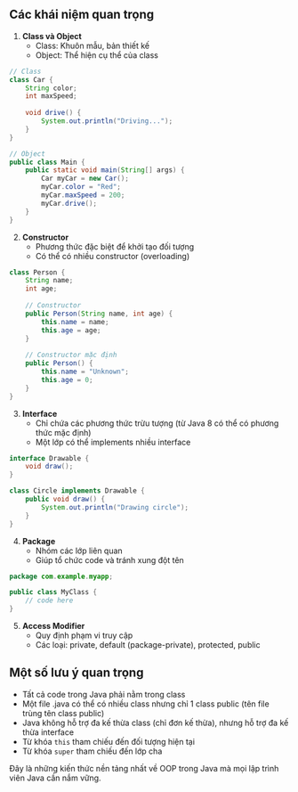 ## Các khái niệm quan trọng

1. **Class và Object**
   - Class: Khuôn mẫu, bản thiết kế
   - Object: Thể hiện cụ thể của class

```java
// Class
class Car {
    String color;
    int maxSpeed;
    
    void drive() {
        System.out.println("Driving...");
    }
}

// Object
public class Main {
    public static void main(String[] args) {
        Car myCar = new Car();
        myCar.color = "Red";
        myCar.maxSpeed = 200;
        myCar.drive();
    }
}
```

2. **Constructor**
   - Phương thức đặc biệt để khởi tạo đối tượng
   - Có thể có nhiều constructor (overloading)

```java
class Person {
    String name;
    int age;
    
    // Constructor
    public Person(String name, int age) {
        this.name = name;
        this.age = age;
    }
    
    // Constructor mặc định
    public Person() {
        this.name = "Unknown";
        this.age = 0;
    }
}
```

3. **Interface**
   - Chỉ chứa các phương thức trừu tượng (từ Java 8 có thể có phương thức mặc định)
   - Một lớp có thể implements nhiều interface

```java
interface Drawable {
    void draw();
}

class Circle implements Drawable {
    public void draw() {
        System.out.println("Drawing circle");
    }
}
```

4. **Package**
   - Nhóm các lớp liên quan
   - Giúp tổ chức code và tránh xung đột tên

```java
package com.example.myapp;

public class MyClass {
    // code here
}
```

5. **Access Modifier**
   - Quy định phạm vi truy cập
   - Các loại: private, default (package-private), protected, public

## Một số lưu ý quan trọng

- Tất cả code trong Java phải nằm trong class
- Một file .java có thể có nhiều class nhưng chỉ 1 class public (tên file trùng tên class public)
- Java không hỗ trợ đa kế thừa class (chỉ đơn kế thừa), nhưng hỗ trợ đa kế thừa interface
- Từ khóa `this` tham chiếu đến đối tượng hiện tại
- Từ khóa `super` tham chiếu đến lớp cha

Đây là những kiến thức nền tảng nhất về OOP trong Java mà mọi lập trình viên Java cần nắm vững.
